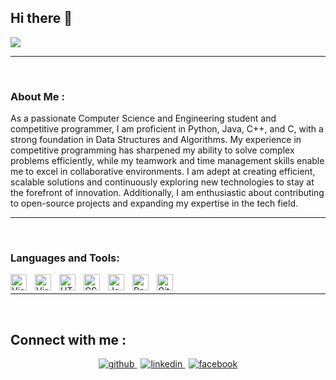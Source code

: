 ## Hi there 👋
<img src="https://i.ibb.co.com/tz7ZqT3/Screenshot-129.png" />

----
<br/>

### About Me :

As a passionate Computer Science and Engineering student and competitive programmer, I am proficient in Python, Java, C++, and C, with a strong foundation in Data Structures and Algorithms. My experience in competitive programming has sharpened my ability to solve complex problems efficiently, while my teamwork and time management skills enable me to excel in collaborative environments. I am adept at creating efficient, scalable solutions and continuously exploring new technologies to stay at the forefront of innovation. Additionally, I am enthusiastic about contributing to open-source projects and expanding my expertise in the tech field.


----
<br/>

### Languages and Tools:

<img align="left" alt="Visual Studio Code" width="26px" src="https://cdn.jsdelivr.net/gh/devicons/devicon/icons/vscode/vscode-original.svg" style="padding-right:10px;" />
<img align="left" alt="Visual Studio Code" width="26px" src="https://i.ibb.co.com/xz7LGVx/d73n2y9-fc7e0a66-1dd8-42d2-9aba-29a33990067b.png" style="padding-right:10px;" />
<img align="left" alt="HTML5" width="26px" src="https://i.ibb.co.com/KV55H2h/c.png" style="padding-right:10px;" />
<img align="left" alt="CSS3" width="26px" src="https://i.ibb.co.com/Dt5NfmC/cpp.png" style="padding-right:10px;" />
<img align="left" alt="JavaScript" width="26px" src="https://i.ibb.co.com/P1fCkqw/java-logo-1.png" style="padding-right:10px;" />
<img align="left" alt="React" width="26px" src="https://i.ibb.co.com/qgCW2bL/python.png" style="padding-right:10px;" />
<img align="left" alt="GitHub" width="26px" src="https://user-images.githubusercontent.com/3369400/139447912-e0f43f33-6d9f-45f8-be46-2df5bbc91289.png" style="padding-right:10px;" />

<br/>

----
<br/>

## Connect with me  : 
<div style="text-align: center; margin-top: 12px;">
    <a href="https://github.com/Tamanna210120/" target="_blank" style="margin-right: 6px;">
    <a href="" target="_blank" style="margin-right: 6px;">
        <img src="https://img.shields.io/badge/github-%2324292e.svg?&style=for-the-badge&logo=github&logoColor=white" alt="github" style="margin-bottom: 5px;" />
    </a>
    <a href="https://www.linkedin.com/in/tamanna-yasmin-412316330/" target="_blank" style="margin-right: 6px;">
        <img src="https://img.shields.io/badge/linkedin-%231E77B5.svg?&style=for-the-badge&logo=linkedin&logoColor=white" alt="linkedin" style="margin-bottom: 5px;" />
    </a>
    <a href="https://www.facebook.com/tamannayasmin.CSE.PUST" target="_blank" style="margin-right: 6px;">
        <img src="https://img.shields.io/badge/facebook-%232E87FB.svg?&style=for-the-badge&logo=facebook&logoColor=white" alt="facebook" style="margin-bottom: 5px;" />
    </a>
</div>


<!--
**Tamanna210120/Tamanna210120** is a ✨ _special_ ✨ repository because its `README.md` (this file) appears on your GitHub profile.

Here are some ideas to get you started:

- 🔭 I’m currently working on ...
- 🌱 I’m currently learning ...
- 👯 I’m looking to collaborate on ...
- 🤔 I’m looking for help with ...
- 💬 Ask me about ...
- 📫 How to reach me: ...
- 😄 Pronouns: ...
- ⚡ Fun fact: ...
-->
